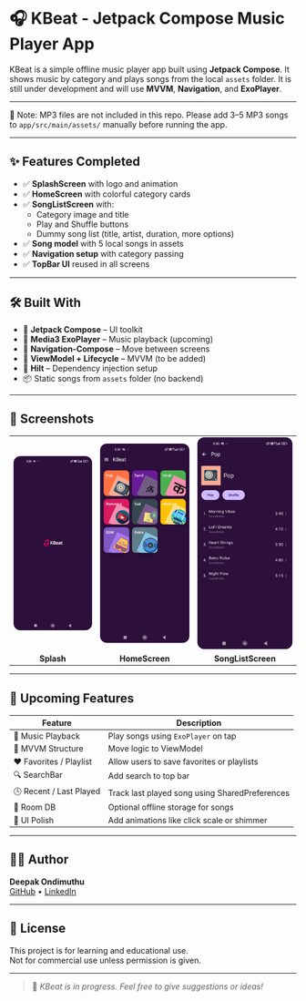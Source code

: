 # 🎧 KBeat - Jetpack Compose Music Player App

KBeat is a simple offline music player app built using **Jetpack Compose**. It shows music by category and plays songs from the local `assets` folder. It is still under development and will use **MVVM**, **Navigation**, and **ExoPlayer**.

---
🎵 Note: MP3 files are not included in this repo.
Please add 3–5 MP3 songs to `app/src/main/assets/` manually before running the app.

---

## ✨ Features Completed

- ✅ **SplashScreen** with logo and animation
- ✅ **HomeScreen** with colorful category cards
- ✅ **SongListScreen** with:
  - Category image and title
  - Play and Shuffle buttons
  - Dummy song list (title, artist, duration, more options)
- ✅ **Song model** with 5 local songs in assets
- ✅ **Navigation setup** with category passing
- ✅ **TopBar UI** reused in all screens

---

## 🛠️ Built With

- 🧩 **Jetpack Compose** – UI toolkit
- 🎵 **Media3 ExoPlayer** – Music playback (upcoming)
- 🔁 **Navigation-Compose** – Move between screens
- 🧠 **ViewModel + Lifecycle** – MVVM (to be added)
- 💉 **Hilt** – Dependency injection setup
- 📦 Static songs from `assets` folder (no backend)

---

## 📸 Screenshots

<table> <tr> <td><img src="screenshots/splash.png" width="220" style="border-radius: 12px;" alt="Splash"/></td> <td><img src="screenshots/home.png" width="220" style="border-radius: 12px;" alt="HomeScreen"/></td> <td><img src="screenshots/song_list.png" width="220" style="border-radius: 12px;" alt="SongListScreen"/></td> </tr> <tr> <td align="center"><strong>Splash</strong></td> <td align="center"><strong>HomeScreen</strong></td> <td align="center"><strong>SongListScreen</strong></td> </tr> </table>

---

## 📌 Upcoming Features

| Feature                  | Description                                    |
|-------------------------|------------------------------------------------|
| 🎵 Music Playback       | Play songs using `ExoPlayer` on tap            |
| 🧠 MVVM Structure        | Move logic to ViewModel                        |
| ❤️ Favorites / Playlist | Allow users to save favorites or playlists     |
| 🔍 SearchBar            | Add search to top bar                          |
| 🕓 Recent / Last Played  | Track last played song using SharedPreferences |
| 💾 Room DB              | Optional offline storage for songs             |
| 🎨 UI Polish            | Add animations like click scale or shimmer     |

---

## 🧑‍💻 Author

**Deepak Ondimuthu**  
[GitHub](https://github.com/MeteorBlitz) • [LinkedIn](https://www.linkedin.com/in/deepak-ondimuthu-752856a8/)

---

## 📜 License

This project is for learning and educational use.  
Not for commercial use unless permission is given.

---

> 🔔 *KBeat is in progress. Feel free to give suggestions or ideas!*

